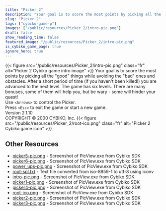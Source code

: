 ```yaml
---
title: "Picker 2"
description: "Your goal is to score the most points by picking all the \"good\" things while avoiding the \"bad\" ones and obstacles. After a short period of time (if you haven't been killed!) you are advanced to the next level. The game has six levels. There are many bonuses, some of them will he..."
slug: "Picker_2"
tags: ["cybiko-game-p"]
images: ["/public/resources/Picker_2/intro-pic.png"]
draft: false
show_reading_time: false
featured_image: "/public/resources/Picker_2/intro-pic.png"
is_cybiko_game_page: true
ignore_hero: true
---
```

{{< figure src="/public/resources/Picker_2/intro-pic.png" class="fr" alt="Picker 2 Cybiko game intro image" >}}
Your goal is to score the most points by picking all the "good" things while avoiding the "bad" ones and obstacles. After a short period of time (if you haven't been killed!) you are advanced to the next level. The game has six levels. There are many bonuses, some of them will help you, but be wary - some will hinder your quest! \
Use `<Arrows>`  to control the Picker. \
Press `<Esc>`  to exit the game or start a new game. \
Version 2.1.10 \
COPYRIGHT © 2000 CYBIKO, Inc. {{< figure src="/public/resources/Picker_2/root-ico.png" class="fr" alt="Picker 2 Cybiko game icon" >}}

## Other Resources
* [picker5-pic.png](/public/resources/Picker_2/picker5-pic.png) - Screenshot of PicView.exe from Cybiko SDK
* [picker6-pic.png](/public/resources/Picker_2/picker6-pic.png) - Screenshot of PicView.exe from Cybiko SDK
* [power_ups-pic.png](/public/resources/Picker_2/power_ups-pic.png) - Screenshot of PicView.exe from Cybiko SDK
* [root-spl.txt](/public/resources/Picker_2/root-spl.txt) - Text file converted from iso-8859-1 to utf-8 using iconv
* [intro-pic.png](/public/resources/Picker_2/intro-pic.png) - Screenshot of PicView.exe from Cybiko SDK
* [picker1-pic.png](/public/resources/Picker_2/picker1-pic.png) - Screenshot of PicView.exe from Cybiko SDK
* [picker4-pic.png](/public/resources/Picker_2/picker4-pic.png) - Screenshot of PicView.exe from Cybiko SDK
* [root-ico.png](/public/resources/Picker_2/root-ico.png) - Screenshot of PicView.exe from Cybiko SDK
* [picker2-pic.png](/public/resources/Picker_2/picker2-pic.png) - Screenshot of PicView.exe from Cybiko SDK
* [picker3-pic.png](/public/resources/Picker_2/picker3-pic.png) - Screenshot of PicView.exe from Cybiko SDK
